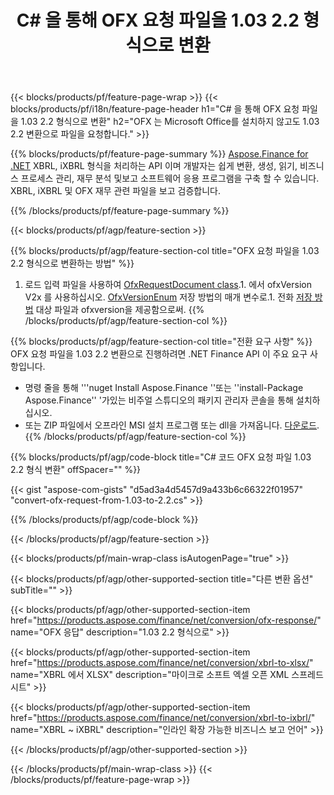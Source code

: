 ﻿---
title: C# 을 통해 OFX 요청 파일을 1.03 2.2 형식으로 변환
description: OFX 요청 파일에 대한 샘플 코드 1.03 에서 2.2 C# 변환. .NET 기반 응용 프로그램 내에서 일괄 OFX 요청 변환에 API 예제 코드를 사용합니다. 
url: /ko/net/conversion/ofx-request/
family: finance
platformtag: net
feature: conversion
informat: OFX Request 1.03
outformat: OFX Request 2.2
otherformats: OFX Response
---
{{< blocks/products/pf/feature-page-wrap >}}
{{< blocks/products/pf/i18n/feature-page-header h1="C# 을 통해 OFX 요청 파일을 1.03 2.2 형식으로 변환" h2="OFX 는 Microsoft Office를 설치하지 않고도 1.03 2.2 변환으로 파일을 요청합니다." >}}

{{% blocks/products/pf/feature-page-summary %}}
[Aspose.Finance for .NET](https://products.aspose.com/finance/net/) XBRL, iXBRL 형식을 처리하는 API 이며 개발자는 쉽게 변환, 생성, 읽기, 비즈니스 프로세스 관리, 재무 분석 및보고 소프트웨어 응용 프로그램을 구축 할 수 있습니다. XBRL, iXBRL 및 OFX 재무 관련 파일을 보고 검증합니다. 

{{% /blocks/products/pf/feature-page-summary %}}

{{< blocks/products/pf/agp/feature-section >}}

{{% blocks/products/pf/agp/feature-section-col title="OFX 요청 파일을 1.03 2.2 형식으로 변환하는 방법" %}}
1. 로드 입력 파일을 사용하여 [OfxRequestDocument class](https://apireference.aspose.com/finance/net/aspose.finance.ofx/ofxrequestdocument).1. 에서 ofxVersion V2x 를 사용하십시오. [OfxVersionEnum](https://apireference.aspose.com/finance/net/aspose.finance.ofx/ofxversionenum) 저장 방법의 매개 변수로.1. 전화 [저장 방법](https://apireference.aspose.com/finance/net/aspose.finance.ofx/ofxrequestdocument/methods/save) 대상 파일과 ofxversion을 제공함으로써.
{{% /blocks/products/pf/agp/feature-section-col %}}

{{% blocks/products/pf/agp/feature-section-col title="전환 요구 사항" %}}
OFX 요청 파일을 1.03 2.2 변환으로 진행하려면 .NET Finance API 이 주요 요구 사항입니다. 
- 명령 줄을 통해 '''nuget Install Aspose.Finance ''또는 ''install-Package Aspose.Finance'' '가있는 비주얼 스튜디오의 패키지 관리자 콘솔을 통해 설치하십시오.
- 또는 ZIP 파일에서 오프라인 MSI 설치 프로그램 또는 dll을 가져옵니다. [다운로드](https://downloads.aspose.com/finance/net).{{% /blocks/products/pf/agp/feature-section-col %}}

{{% blocks/products/pf/agp/code-block title="C# 코드 OFX 요청 파일 1.03 2.2 형식 변환" offSpacer="" %}}

{{< gist "aspose-com-gists" "d5ad3a4d5457d9a433b6c66322f01957" "convert-ofx-request-from-1.03-to-2.2.cs" >}}

{{% /blocks/products/pf/agp/code-block %}}

{{< /blocks/products/pf/agp/feature-section >}}

{{< blocks/products/pf/main-wrap-class isAutogenPage="true" >}}

{{< blocks/products/pf/agp/other-supported-section title="다른 변환 옵션" subTitle="" >}}

{{< blocks/products/pf/agp/other-supported-section-item href="https://products.aspose.com/finance/net/conversion/ofx-response/" name="OFX 응답" description="1.03 2.2 형식으로" >}}

{{< blocks/products/pf/agp/other-supported-section-item href="https://products.aspose.com/finance/net/conversion/xbrl-to-xlsx/" name="XBRL 에서 XLSX" description="마이크로 소프트 엑셀 오픈 XML 스프레드 시트" >}}

{{< blocks/products/pf/agp/other-supported-section-item href="https://products.aspose.com/finance/net/conversion/xbrl-to-ixbrl/" name="XBRL ~ iXBRL" description="인라인 확장 가능한 비즈니스 보고 언어" >}}

{{< /blocks/products/pf/agp/other-supported-section >}}

{{< /blocks/products/pf/main-wrap-class >}}
{{< /blocks/products/pf/feature-page-wrap >}}